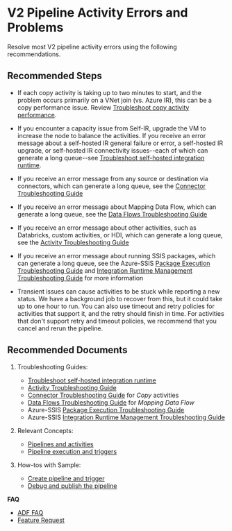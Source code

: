<properties
  pagetitle="V2 Pipeline Activity Errors and Problems&#xD;"
  service=""
  resource=""
  ms.author="pacodel,spagarwa"
  selfhelptype="Generic"
  supporttopicids="32788532"
  resourcetags=""
  productpesids="15613"
  cloudenvironments="public,fairfax,usnat,ussec"
  articleid="31d2e95f-a781-4b9c-98dd-1338efb47e29"
  ownershipid="AzureData_DataFactory" />
# V2 Pipeline Activity Errors and Problems

Resolve most V2 pipeline activity errors using the following recommendations. 

## **Recommended Steps**

* If each copy activity is taking up to two minutes to start, and the problem occurs primarily on a VNet join (vs. Azure IR), this can be a copy performance issue. Review [Troubleshoot copy activity performance](https://docs.microsoft.com/azure/data-factory/copy-activity-performance-troubleshooting).

* If you encounter a capacity issue from Self-IR, upgrade the VM to increase the node to balance the activities. If you receive an error message about a self-hosted IR general failure or error, a self-hosted IR upgrade, or self-hosted IR connectivity issues--each of which can generate a long queue--see [Troubleshoot self-hosted integration runtime](https://docs.microsoft.com/azure/data-factory/self-hosted-integration-runtime-troubleshoot-guide).

* If you receive an error message from any source or destination via connectors, which can generate a long queue, see the [Connector Troubleshooting Guide](https://docs.microsoft.com/azure/data-factory/connector-troubleshoot-guide)

* If you receive an error message about Mapping Data Flow, which can generate a long queue, see the [Data Flows Troubleshooting Guide](https://docs.microsoft.com/azure/data-factory/data-flow-troubleshoot-guide)

* If you receive an error message about other activities, such as Databricks, custom activities, or HDI, which can generate a long queue, see the [Activity Troubleshooting Guide](https://docs.microsoft.com/azure/data-factory/data-factory-troubleshoot-guide)

* If you receive an error message about running SSIS packages, which can generate a long queue, see the Azure-SSIS [Package Execution Troubleshooting Guide](https://docs.microsoft.com/azure/data-factory/ssis-integration-runtime-ssis-activity-faq) and [Integration Runtime Management Troubleshooting Guide](https://docs.microsoft.com/azure/data-factory/ssis-integration-runtime-management-troubleshoot) for more information

* Transient issues can cause activities to be stuck while reporting a new status. We have a background job to recover from this, but it could take up to one hour to run. You can also use timeout and retry policies for activities that support it, and the retry should finish in time. For activities that don't support retry and timeout policies, we recommend that you cancel and rerun the pipeline.

## **Recommended Documents**

1. Troubleshooting Guides:

    * [Troubleshoot self-hosted integration runtime](https://docs.microsoft.com/azure/data-factory/self-hosted-integration-runtime-troubleshoot-guide) 
    * [Activity Troubleshooting Guide](https://docs.microsoft.com/azure/data-factory/data-factory-troubleshoot-guide)
    * [Connector Troubleshooting Guide](https://docs.microsoft.com/azure/data-factory/connector-troubleshoot-guide) for _Copy_ activities
    * [Data Flows Troubleshooting Guide](https://docs.microsoft.com/azure/data-factory/data-flow-troubleshoot-guide) for _Mapping Data Flow_
    * Azure-SSIS [Package Execution Troubleshooting Guide](https://docs.microsoft.com/azure/data-factory/ssis-integration-runtime-ssis-activity-faq)
    * Azure-SSIS [Integration Runtime Management Troubleshooting Guide](https://docs.microsoft.com/azure/data-factory/ssis-integration-runtime-management-troubleshoot)

2. Relevant Concepts:
    * [Pipelines and activities](https://docs.microsoft.com/azure/data-factory/concepts-pipelines-activities)
    * [Pipeline execution and triggers](https://docs.microsoft.com/azure/data-factory/concepts-pipeline-execution-triggers)

3. How-tos with Sample:
    * [Create pipeline and trigger](https://docs.microsoft.com/azure/data-factory/quickstart-create-data-factory-portal#create-a-pipeline)
    * [Debug and publish the pipeline](https://docs.microsoft.com/azure/data-factory/tutorial-copy-data-portal#debug-and-publish-the-pipeline)

**FAQ**

- [ADF FAQ](https://docs.microsoft.com/azure/data-factory/frequently-asked-questions)
- [Feature Request](https://feedback.azure.com/forums/270578-azure-data-factory)